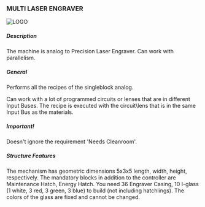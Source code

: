 ### MULTI LASER ENGRAVER

![LOGO](https://gtimpact.space/media/gregtech/ParLaser.png)

##### Description

The machine is analog to Precision Laser Engraver. Can work with parallelism.

##### General

Performs all the recipes of the singleblock analog. 

Can work with a lot of programmed circuits or lenses that are in different Input Buses. The recipe is executed with the circuit\lens that is in the same Input Bus as the materials.

##### Important!

Doesn't ignore the requirement 'Needs Cleanroom'.

##### Structure Features

The mechanism has geometric dimensions 5x3x5 length, width, height, respectively. The mandatory blocks in addition to the controller are Maintenance Hatch, Energy Hatch. You need 36 Engraver Casing, 10 I-glass (1 white, 3 red, 3 green, 3 blue) to build (not including hatchlings). The colors of the glass are fixed and cannot be changed.
